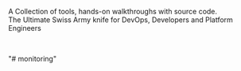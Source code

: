 
A Collection of tools, hands-on walkthroughs with source code. <br/>
The Ultimate Swiss Army knife for DevOps, Developers and Platform Engineers

<br/>


"# monitoring" 
